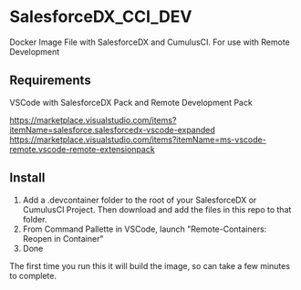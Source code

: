 # SalesforceDX_CCI_DEV
Docker Image File with SalesforceDX and CumulusCI. For use with Remote Development

## Requirements
VSCode with SalesforceDX Pack and Remote Development Pack

https://marketplace.visualstudio.com/items?itemName=salesforce.salesforcedx-vscode-expanded
https://marketplace.visualstudio.com/items?itemName=ms-vscode-remote.vscode-remote-extensionpack

## Install 
1. Add a .devcontainer folder to the root of your SalesforceDX or CumulusCI Project. Then download and add the files in this repo to that folder.
2. From Command Pallette in VSCode, launch "Remote-Containers: Reopen in Container"
3. Done

The first time you run this it will build the image, so can take a few minutes to complete. 
